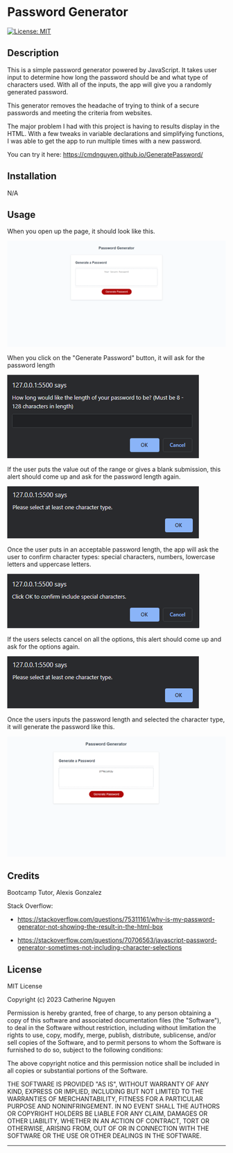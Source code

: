 # Password Generator

[![License: MIT](https://img.shields.io/badge/License-MIT-yellow.svg)](https://opensource.org/licenses/MIT)

## Description

This is a simple password generator powered by JavaScript. It takes user input to determine how long the password should be and what type of characters used. With all of the inputs, the app will give you a randomly generated password.

This generator removes the headache of trying to think of a secure passwords and meeting the criteria from websites.

The major problem I had with this project is having to results display in the HTML. With a few tweaks in variable declarations and simplifying functions, I was able to get the app to run multiple times with a new password.

You can try it here: https://cmdnguyen.github.io/GeneratePassword/

## Installation

N/A

## Usage
When you open up the page, it should look like this.

![Starting the Page](./Images/startpage.png)

When you click on the "Generate Password" button, it will ask for the password length

![Asking for Password Length](/Images/passlength.png)

If the user puts the value out of the range or gives a blank submission, this alert should come up and ask for the password length again.

![Password Length Alert](/Images/passoptions-alert.png)

Once the user puts in an acceptable password length, the app will ask the user to confirm character types: special characters, numbers, lowercase letters and uppercase letters.

![Asking for Character Types](/Images/passoptions.png)

If the users selects cancel on all the options, this alert should come up and ask for the options again.

![Character Types Alert](/Images/passoptions-alert.png)

Once the users inputs the password length and selected the character type, it will generate the password like this.

![FinalResult](/Images/generatedpassword.png)


## Credits

Bootcamp Tutor, Alexis Gonzalez

Stack Overflow: 
  
   - https://stackoverflow.com/questions/75311161/why-is-my-password-generator-not-showing-the-result-in-the-html-box
  
   - https://stackoverflow.com/questions/70706563/javascript-password-generator-sometimes-not-including-character-selections

## License

MIT License

Copyright (c) 2023 Catherine Nguyen

Permission is hereby granted, free of charge, to any person obtaining a copy of this software and associated documentation files (the "Software"), to deal in the Software without restriction, including without limitation the rights to use, copy, modify, merge, publish, distribute, sublicense, and/or sell copies of the Software, and to permit persons to whom the Software is furnished to do so, subject to the following conditions:

The above copyright notice and this permission notice shall be included in all copies or substantial portions of the Software.

THE SOFTWARE IS PROVIDED "AS IS", WITHOUT WARRANTY OF ANY KIND, EXPRESS OR IMPLIED, INCLUDING BUT NOT LIMITED TO THE WARRANTIES OF MERCHANTABILITY, FITNESS FOR A PARTICULAR PURPOSE AND NONINFRINGEMENT. IN NO EVENT SHALL THE AUTHORS OR COPYRIGHT HOLDERS BE LIABLE FOR ANY CLAIM, DAMAGES OR OTHER LIABILITY, WHETHER IN AN ACTION OF CONTRACT, TORT OR OTHERWISE, ARISING FROM, OUT OF OR IN CONNECTION WITH THE SOFTWARE OR THE USE OR OTHER DEALINGS IN THE SOFTWARE.

---
